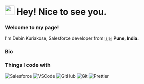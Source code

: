 <h1><img src="https://emojis.slackmojis.com/emojis/images/1531849430/4246/blob-sunglasses.gif?1531849430" width="30"/> Hey! Nice to see you.</h1>

### Welcome to my page!
<p> 
  I'm Debin Kuriakose, Salesforce developer from 🇮🇳 <b>Pune, India.</b>
<p>

### Bio

### Things I code with
<p>
  <img alt="Salesforce" src="https://img.shields.io/badge/-Salesforce-46a2f1?style=flat-square&logo=salesforce&logoColor=white" />
  <img alt="VSCode" src="https://img.shields.io/badge/-VSCode-B7178C?style=flat-square&logo=visualstudiocode&logoColor=white" />
  <img alt="GitHub" src="https://img.shields.io/badge/-GitHub-764ABC?style=flat-square&logo=github&logoColor=white" />
  <img alt="Git" src="https://img.shields.io/badge/-Git-F05032?style=flat-square&logo=git&logoColor=white" />
  <img alt="Prettier" src="https://img.shields.io/badge/-Prettier-F7B93E?style=flat-square&logo=prettier&logoColor=white" />
</p>
